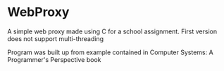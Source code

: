 WebProxy
========

A simple web proxy made using C for a school assignment. First version does not support multi-threading

Program was built up from example contained in Computer Systems: A Programmer's Perspective book
